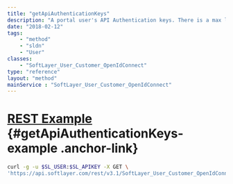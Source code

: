 ```yaml
---
title: "getApiAuthenticationKeys"
description: "A portal user's API Authentication keys. There is a max limit of one API key per user."
date: "2018-02-12"
tags:
    - "method"
    - "sldn"
    - "User"
classes:
    - "SoftLayer_User_Customer_OpenIdConnect"
type: "reference"
layout: "method"
mainService : "SoftLayer_User_Customer_OpenIdConnect"
---
```


# [REST Example](#getApiAuthenticationKeys-example) <a href="/article/rest/"><i class="fas fa-question"></i></a> {#getApiAuthenticationKeys-example .anchor-link} 
```bash
curl -g -u $SL_USER:$SL_APIKEY -X GET \
'https://api.softlayer.com/rest/v3.1/SoftLayer_User_Customer_OpenIdConnect/{SoftLayer_User_Customer_OpenIdConnectID}/getApiAuthenticationKeys'
```
